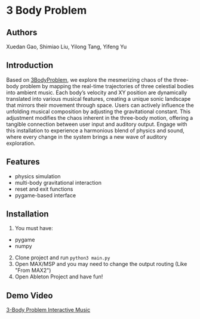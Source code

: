 # 3 Body Problem

## Authors
Xuedan Gao, Shimiao Liu, Yilong Tang, Yifeng Yu

## Introduction

Based on [3BodyProblem](https://github.com/cartertrafton/3BodyProblem), we explore the mesmerizing chaos of the three-body problem by mapping the real-time trajectories of three celestial bodies into ambient music. Each body’s velocity and XY position are dynamically translated into various musical features, creating a unique sonic landscape that mirrors their movement through space. Users can actively influence the unfolding musical composition by adjusting the gravitational constant. This adjustment modifies the chaos inherent in the three-body motion, offering a tangible connection between user input and auditory output. Engage with this installation to experience a harmonious blend of physics and sound, where every change in the system brings a new wave of auditory exploration.


## Features
- physics simulation
- multi-body gravitational interaction
- reset and exit functions
- pygame-based interface



## Installation
1. You must have:
  - pygame
  - numpy
2. Clone project and run `python3 main.py`
3. Open MAX/MSP and you may need to change the output routing (Like "From MAX2")
4. Open Ableton Project and have fun!


## Demo Video
[3-Body Problem Interactive Music](https://youtu.be/DFR3cHyhr44)
